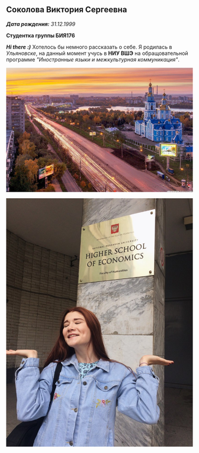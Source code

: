 ## Соколова Виктория Сергеевна
*__Дата рождения:__ 31.12.1999*

__Студентка группы БИЯ176__

*__Hi there :)__* Хотелось бы немного рассказать о себе. Я родилась в *Ульяновске*, на данный момент учусь в __НИУ ВШЭ__ на обращовательной программе *"Иностранные языки и межкультурная коммуникация"*.

![](https://raw.githubusercontent.com/greensberg/DigitalLiteracy/2796f5e421c3020126dc75b7b4dd7b6112ca560f/%D0%A3%D0%BB%D1%8C%D1%8F%D0%BD%D0%BE%D0%B2%D1%81%D0%BA.jpg "Ульяновск")

![](https://raw.githubusercontent.com/greensberg/DigitalLiteracy/bf9f43a525690e220b8e60845937edd6fc71a764/%D0%92%D0%B8%D0%BA%D1%82%D0%BE%D1%80%D0%B8%D1%8F.jpg)
